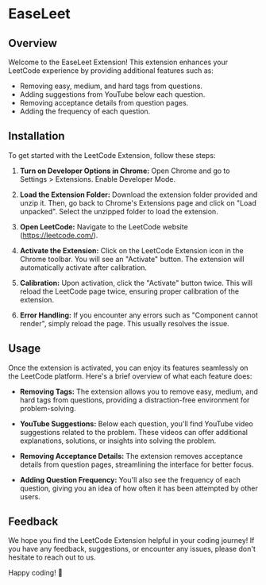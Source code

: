# EaseLeet

## Overview

Welcome to the EaseLeet Extension! This extension enhances your LeetCode experience by providing additional features such as:

- Removing easy, medium, and hard tags from questions.
- Adding suggestions from YouTube below each question.
- Removing acceptance details from question pages.
- Adding the frequency of each question.

## Installation

To get started with the LeetCode Extension, follow these steps:

1. **Turn on Developer Options in Chrome:** Open Chrome and go to Settings > Extensions. Enable Developer Mode.
   
2. **Load the Extension Folder:** Download the extension folder provided and unzip it. Then, go back to Chrome's Extensions page and click on "Load unpacked". Select the unzipped folder to load the extension.

3. **Open LeetCode:** Navigate to the LeetCode website (https://leetcode.com/).

4. **Activate the Extension:** Click on the LeetCode Extension icon in the Chrome toolbar. You will see an "Activate" button. The extension will automatically activate after calibration. 

5. **Calibration:** Upon activation, click the "Activate" button twice. This will reload the LeetCode page twice, ensuring proper calibration of the extension.

6. **Error Handling:** If you encounter any errors such as "Component cannot render", simply reload the page. This usually resolves the issue.

## Usage

Once the extension is activated, you can enjoy its features seamlessly on the LeetCode platform. Here's a brief overview of what each feature does:

- **Removing Tags:** The extension allows you to remove easy, medium, and hard tags from questions, providing a distraction-free environment for problem-solving.

- **YouTube Suggestions:** Below each question, you'll find YouTube video suggestions related to the problem. These videos can offer additional explanations, solutions, or insights into solving the problem.

- **Removing Acceptance Details:** The extension removes acceptance details from question pages, streamlining the interface for better focus.

- **Adding Question Frequency:** You'll also see the frequency of each question, giving you an idea of how often it has been attempted by other users.

## Feedback

We hope you find the LeetCode Extension helpful in your coding journey! If you have any feedback, suggestions, or encounter any issues, please don't hesitate to reach out to us.

Happy coding! 🚀

